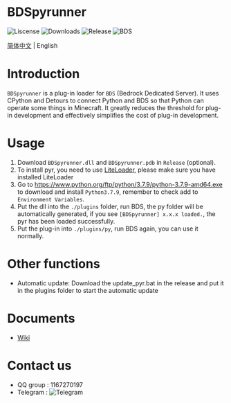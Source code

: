 ﻿# BDSpyrunner
![Liscense](https://img.shields.io/github/license/twoone-3/BDSpyrunner)
![Downloads](https://img.shields.io/github/downloads/twoone-3/BDSpyrunner/total)
![Release](https://img.shields.io/github/v/release/twoone-3/BDSpyrunner)
![BDS](https://img.shields.io/badge/support--BDS--version-1.17.31.01-blue)

[简体中文](README_ZH.md) | English
# Introduction
`BDSpyrunner` is a plug-in loader for `BDS` (Bedrock Dedicated Server).
It uses CPython and Detours to connect Python and BDS so that Python can operate some things in Minecraft.
It greatly reduces the threshold for plug-in development and effectively simplifies the cost of plug-in development.
# Usage
1. Download `BDSpyrunner.dll` and `BDSpyrunner.pdb` in `Release` (optional).
2. To install pyr, you need to use [LiteLoader](https://github.com/LiteLDev/LiteLoaderBDS), please make sure you have installed LiteLoader
3. Go to https://www.python.org/ftp/python/3.7.9/python-3.7.9-amd64.exe to download and install `Python3.7.9`, remember to check add to `Environment Variables`.
4. Put the dll into the `./plugins` folder, run BDS, the py folder will be automatically generated, if you see `[BDSpyrunner] x.x.x loaded.`, the pyr has been loaded successfully.
5. Put the plug-in into `./plugins/py`, run BDS again, you can use it normally.
# Other functions
* Automatic update: Download the update_pyr.bat in the release and put it in the plugins folder to start the automatic update
# Documents
* [Wiki](https://github.com/twoone-3/BDSpyrunner/wiki/)
# Contact us
* QQ group : 1167270197
* Telegram : ![Telegram](https://img.shields.io/badge/telegram-BDSpyrunner-blue?&logo=telegram&link=https://t.me/bdspyrunner)
